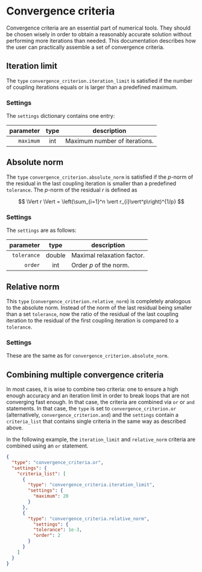 # Convergence criteria

Convergence criteria are an essential part of numerical tools. They should be chosen wisely in order to obtain a reasonably
accurate solution without performing more iterations than needed. This documentation describes how the user can practically
assemble a set of convergence criteria.

## Iteration limit

The `type` `convergence_criterion.iteration_limit` is satisfied if the number of coupling iterations equals or is larger than a predefined maximum.

### Settings

The `settings` dictionary contains one entry:

parameter|type|description
---:|:---:|---
`maximum`|int|Maximum number of iterations.

## Absolute norm

The `type` `convergence_criterion.absolute_norm` is satisfied if the $p$-norm of the residual in the last coupling iteration
is smaller than a predefined `tolerance`. The $p$-norm of the residual $r$ is defined as

$$
\Vert r \Vert = \left(\sum_{i=1}^n \vert r_{i}\vert^p\right)^{1/p}
$$

### Settings

The `settings` are as follows:

parameter|type|description
---:|:---:|---
`tolerance`|double|Maximal relaxation factor.
`order`|int|Order $p$ of the norm.

## Relative norm

This `type` (`convergence_criterion.relative_norm`) is completely analogous to the absolute norm. Instead of the norm of 
the last residual being smaller than a set `tolerance`, now the ratio of the residual of the last coupling iteration to the 
residual of the first coupling iteration is compared to a `tolerance`.

### Settings

These are the same as for `convergence_criterion.absolute_norm`.

## Combining multiple convergence criteria

In most cases, it is wise to combine two criteria: one to ensure a high enough accuracy and an iteration limit in order
to break loops that are not converging fast enough. In that case, the criteria are combined via `or` or `and` statements.
In that case, the `type` is set to `convergence_criterion.or` (alternatively, `convergence_criterion.and`) and the `settings`
contain a `criteria_list` that contains single criteria in the same way as described above. 

In the following example, the `iteration_limit` and `relative_norm` criteria are combined using an `or` statement. 

```json
{
  "type": "convergence_criteria.or",
  "settings": {
    "criteria_list": [
      {
        "type": "convergence_criteria.iteration_limit",
        "settings": {
          "maximum": 20
        }
      },
      {
        "type": "convergence_criteria.relative_norm",
          "settings": {
          "tolerance": 1e-3,
          "order": 2
        }
      }
    ]
  }
}
```


